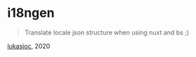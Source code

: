 # i18ngen
> Translate locale json structure when using nuxt and bs ;)

[lukasjoc](https://lukasjoc.com/about), 2020